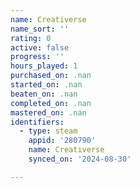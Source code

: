 ```yaml
---
name: Creativerse
name_sort: ''
rating: 0
active: false
progress: ''
hours_played: 1
purchased_on: .nan
started_on: .nan
beaten_on: .nan
completed_on: .nan
mastered_on: .nan
identifiers:
  - type: steam
    appid: '280790'
    name: Creativerse
    synced_on: '2024-08-30'

---
```

